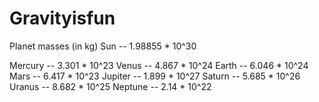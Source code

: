 # Gravityisfun
Planet masses (in kg)
  Sun -- 1.98855 * 10^30
  
  Mercury -- 3.301 * 10^23
  Venus -- 4.867 * 10^24
  Earth -- 6.046 * 10^24
  Mars -- 6.417 * 10^23
  Jupiter -- 1.899 * 10^27
  Saturn -- 5.685 * 10^26
  Uranus -- 8.682 * 10^25
  Neptune -- 2.14 * 10^22
